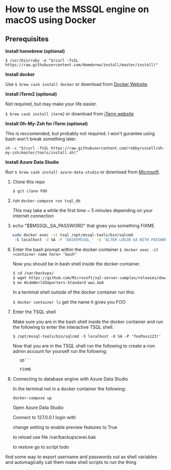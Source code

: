 # How to use the MSSQL engine on macOS using Docker

## Prerequisites

__Install homebrew (optional)__

`$ /usr/bin/ruby -e "$(curl -fsSL https://raw.githubusercontent.com/Homebrew/install/master/install)"`

__Install docker__

Use `$ brew cask install docker` or download from [Docker Website](https://hub.docker.com/editions/community/docker-ce-desktop-mac).



__Install iTerm2 (optional)__

Not required, but may make your life easier.

`$ brew cask install iterm2` or download from [iTerm website](https://iterm2.com/downloads.html)

__Install Oh-My-Zsh for iTerm (optional)__

This is reccomended, but probably not required. I won't gurantee using bash won't break something later. 

`sh -c "$(curl -fsSL https://raw.githubusercontent.com/robbyrussell/oh-my-zsh/master/tools/install.sh)"`

__Install Azure Data Studio__

Run `$ brew cask install azure-data-studio` or download from [Microsoft](https://docs.microsoft.com/en-us/sql/azure-data-studio/download?view=sql-server-2017).

1. Clone this repo

   `$ git clone FOO`

3. run `docker-compose run tsql_db`

   This may take a while the first time ~ 5 minutes depending on your internet connection

5. echo "$$MSSQL_SA_PASSWORD" that gives you something FIXME

```Bash
   sudo docker exec -it tsql /opt/mssql-tools/bin/sqlcmd 
    -S localhost -U SA -P '88285MSSQL_' -Q 'ALTER LOGIN SA WITH PASSWORD=SA_PASSWORD="fooPass123!"'
```

6. Enter the bash prompt within the docker container 
   `$ docker exec -it <container name here> "bash"`
   
   Now you should be in bash shell inside the docker container.
   
   ```Bash
   $ cd /var/backups/
   $ wget https://github.com/Microsoft/sql-server-samples/releases/download/wide-world-importers-v1.0/WideWorldImporters-Standard.bak
   $ mv WideWorldImporters-Standard wwi.bak
   ```
   
   In a terminal shell outside of the docker container run this:
   
   `$ docker container ls` get the name it gives you FOO

7. Enter the TSQL shell
   
   Make sure you are in the bash shell inside the docker container and run the following to enter the interactive TSQL shell.

   `$ /opt/mssql-tools/bin/sqlcmd -S localhost -U SA -P 'fooPass123!'`
   
   Now that you are in the TSQL shell run the following to create a non admin account for yourself run the following:
   
   ```CREATE LOGIN <username> WITH PASSWORD = 'fooPass123'
      GO```
      
      FIXME

9. Connecting to database engine with Azure Data Studio

   In the terminal not in a docker container the following:
   
   `docker-compose up`

   Open Azure Data Studio
   
   Connect to 127.0.0.1
   login with <username> 

   change setting to enable preview features to True

   to reload use file /var/backups/wwi.bak

   to restore go to script
todo

find some way to export username and passwords out as shell variables and automagically call them
make shell scripts to run the thing
